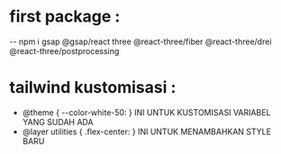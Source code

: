 # first package : 
-- npm i gsap @gsap/react three @react-three/fiber @react-three/drei @react-three/postprocessing

# tailwind kustomisasi :
- @theme { --color-white-50: }  INI UNTUK KUSTOMISASI VARIABEL YANG SUDAH ADA
- @layer utilities { .flex-center: } INI UNTUK MENAMBAHKAN STYLE BARU